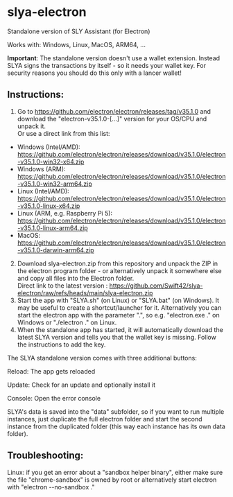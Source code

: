 # slya-electron
Standalone version of SLY Assistant (for Electron)

Works with: Windows, Linux, MacOS, ARM64, ...

**Important**: The standalone version doesn't use a wallet extension. Instead SLYA signs the transactions by itself - so it needs your wallet key. For security reasons you should do this only with a lancer wallet!

## Instructions:
1) Go to https://github.com/electron/electron/releases/tag/v35.1.0 and download the "electron-v35.1.0-[...]" version for your OS/CPU and unpack it.\
Or use a direct link from this list:
 - Windows (Intel/AMD): https://github.com/electron/electron/releases/download/v35.1.0/electron-v35.1.0-win32-x64.zip
 - Windows (ARM): https://github.com/electron/electron/releases/download/v35.1.0/electron-v35.1.0-win32-arm64.zip
 - Linux (Intel/AMD): https://github.com/electron/electron/releases/download/v35.1.0/electron-v35.1.0-linux-x64.zip
 - Linux (ARM, e.g. Raspberry Pi 5): https://github.com/electron/electron/releases/download/v35.1.0/electron-v35.1.0-linux-arm64.zip
 - MacOS: https://github.com/electron/electron/releases/download/v35.1.0/electron-v35.1.0-darwin-arm64.zip
2) Download slya-electron.zip from this repository and unpack the ZIP in the electron program folder - or alternatively unpack it somewhere else and copy all files into the Electron folder.\
Direct link to the latest version : https://github.com/Swift42/slya-electron/raw/refs/heads/main/slya-electron.zip
3) Start the app with "SLYA.sh" (on Linux) or "SLYA.bat" (on Windows). It may be useful to create a shortcut/launcher for it. Alternatively you can start the electron app with the parameter ".", so e.g. "electron.exe ." on Windows or "./electron ." on Linux.
4) When the standalone app has started, it will automatically download the latest SLYA version and tells you that the wallet key is missing. Follow the instructions to add the key.

The SLYA standalone version comes with three additional buttons:

Reload: The app gets reloaded

Update: Check for an update and optionally install it

Console: Open the error console

SLYA's data is saved into the "data" subfolder, so if you want to run multiple instances, just duplicate the full electron folder and start the second instance from the duplicated folder (this way each instance has its own data folder).

## Troubleshooting:
Linux: if you get an error about a "sandbox helper binary", either make sure the file "chrome-sandbox" is owned by root or alternatively start electron with "electron --no-sandbox ." 
